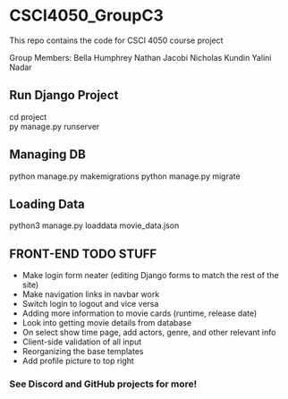 # CSCI4050_GroupC3

This repo contains the code for CSCI 4050 course project

Group Members:
Bella Humphrey
Nathan Jacobi
Nicholas Kundin
Yalini Nadar

## Run Django Project

cd project  
py manage.py runserver

## Managing DB

python manage.py makemigrations
python manage.py migrate

## Loading Data

python3 manage.py loaddata movie_data.json

## FRONT-END TODO STUFF

<ul>
<li>Make login form neater (editing Django forms to match the rest of the site)</li>
<li>Make navigation links in navbar work</li>
<li>Switch login to logout and vice versa</li>
<li>Adding more information to movie cards (runtime, release date)</li>
<li>Look into getting movie details from database</li>
<li>On select show time page, add actors, genre, and other relevant info</li>
<li>Client-side validation of all input</li>
<li>Reorganizing the base templates</li>
<li>Add profile picture to top right</li>
</ul>

### See Discord and GitHub projects for more!
